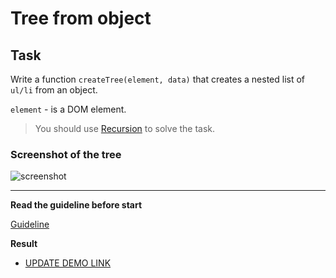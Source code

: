 # Tree from object

## Task

Write a function `createTree(element, data)` that creates a nested list of `ul/li` from an object.

`element` - is a DOM element.

> You should use [Recursion](https://javascript.info/recursion) to solve the task.

### Screenshot of the tree
![screenshot](example/object-tree.png)

---
**Read the guideline before start**

[Guideline](https://github.com/mate-academy/js_task-DOM-guideline)

**Result**

- [UPDATE DEMO LINK](https://Mishtal-Andrii.github.io/js_tree-from-object-DOM/)
